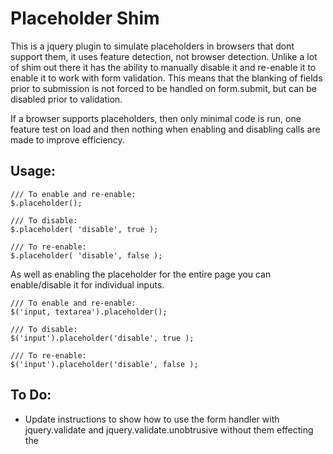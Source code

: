 Placeholder Shim
================

This is a jquery plugin to simulate placeholders in browsers that dont support them, it uses feature detection, not browser detection. Unlike a lot of shim out there it has the ability to manually disable it and re-enable it to enable it to work with form validation. This means that the blanking of fields prior to submission is not forced to be handled on form.submit, but can be disabled prior to validation.

If a browser supports placeholders, then only minimal code is run, one feature test on load and then nothing when enabling and disabling calls are made to improve efficiency.

Usage:
------

```
/// To enable and re-enable:
$.placeholder();

/// To disable:
$.placeholder( 'disable', true );

/// To re-enable:
$.placeholder( 'disable', false );
```

As well as enabling the placeholder for the entire page you can enable/disable it for individual inputs.

```
/// To enable and re-enable:
$('input, textarea').placeholder();

/// To disable:
$('input').placeholder('disable', true );

/// To re-enable:
$('input').placeholder('disable', false );
```

To Do:
------
- Update instructions to show how to use the form handler with jquery.validate and jquery.validate.unobtrusive without them effecting the 